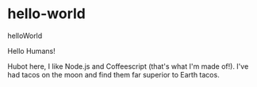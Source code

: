 # hello-world
helloWorld

Hello Humans!

Hubot here, I like Node.js and Coffeescript (that's what I'm made of!).
I've had tacos on the moon and find them far superior to Earth tacos.
